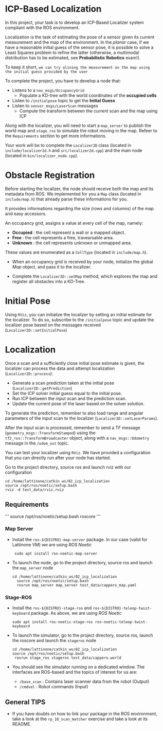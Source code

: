 # ICP-Based Localization
In this project, your task is to develop an ICP-Based Localizer system compliant with the ROS environment.

Localization is the task of estimating the pose of a sensor given its current measurement and the map of the environment. In the _planar_ case, if we have a reasonable initial guess of the sensor pose, it is possible to solve a Least Squares problem to refine the latter (otherwise, a multimodal  distribution has to be estimated, see __Probabilistic Robotics__ exam!).

To keep it short, `we can try alining the measurement on the map using the initial guess provided by the user`

To complete the project, you have to develop a node that:
- Listens to a `nav_msgs/OccupancyGrid`
  - Populate a KD-tree with the world coordinates of the __occupied cells__
- Listen to `/initialpose` topic to get the __Initial Guess__
- Listen to `sensor_msgs/LaserScan` messages
  - Compute the transform between the current scan and the map using ICP

Along with the localizer, you will need to start a `map_server` to publish the world map and `stage_ros` to simulate the robot moving in the map. Refeer to the `Requirements` section to get more informations.

Your work will be to complete the `Localizer2D` class (located in `include/localizer2d.h` and `src/localizer2d.cpp`) and the main node (located in `bin/localizer_node.cpp`).

# Obstacle Registration
Before starting the localizer, the node should receive both the map and its metadata from ROS. We implemented for you a `Map` class (located in `include/map.h`) that already parse these informations for you.

It provides informations regarding the size (rows and columns) of the map and easy accessors.

An occupancy grid, assigns a value at every cell of the map, namely:
  - **Occupied** : the cell represent a wall or a mapped object.
  - **Free** : the cell represents a free, travearsable area.
  - **Unknown** : the cell represents unknown or unmapped area.

These values are enumerated as a `CellType` (located in `include/map.h`).

- When an occupancy grid is received by your node, initialize the global _Map_ object, and pass it to the localizer.

- Complete the `Localizer2D::setMap` method, which explores the map and register all obstacles into a KD-Tree.

# Initial Pose
Using `RViz`, you can initialize the localizer by setting an initial estimate for the localizer. To do so, subscribe to the `/initialpose` topic and update the localizer pose based on the messages received (`Localizer2D::setInitialPose`)

# Localization
Once a scan and a sufficiently close initial pose estimate is given, the localizer can process the data and attempt localization (`Localizer2D::process`):
- Generate a scan prediction taken at the initial pose (`Localizer2D::getPrediction`)
- Set the ICP solver initial guess equal to the initial pose.
- Run ICP between the input scan and the prediction scan.
- Update the current pose of the laser based on the solver solution.

To generate the prediction, remember to also load range and angular parameters of the input scan to the localizer (`Localizer2D::setLaserParams`).

After the input scan is processed, remember to send a TF message (`geometry_msgs::TransformStamped`) using the `tf2_ros::TransformBroadcaster` object, along with a `nav_msgs::Odometry` message in the `/odom_out` topic.

You can test your localizer using `RViz`. We have provided a configuration that you can directly run after your node has started.

Go to the project directory, source ros and launch rviz with our configuration
```
cd /home/lattinone/catkin_ws/02_icp_localization
source /opt/ros/noetic/setup.bash
rviz -d test_data/rviz.rviz
```

## Requirements
'''
source /opt/ros/noetic/setup.bash
roscore
'''
### Map Server
- Install the `ros-${DISTRO}-map-server` package. In our case (valid for Lattinone VM) we are using _ROS Noetic_
   ```
    sudo apt install ros-noetic-map-server
   ```
- To launch the node, go to the project directory, source ros and launch the `map_server` node
  ```
  cd /home/lattinone/catkin_ws/02_icp_localization
    source /opt/ros/noetic/setup.bash
    rosrun map_server map_server test_data/cappero_map.yaml    
  ```

### Stage-ROS
- Install the `ros-${DISTRO}-stage-ros` and `ros-${DISTRO}-teleop-twist-keyboard` package. As above, we are using _ROS Noetic_
  ```
  sudo apt install ros-noetic-stage-ros ros-noetic-teleop-twist-keyboard
  ```
- To launch the simulator, go to the project directory, source ros, launch the roscore and launch the `stageros` node
   ```
  cd /home/lattinone/catkin_ws/02_icp_localization
   source /opt/ros/noetic/setup.bash
    rosrun stage_ros stageros test_data/cappero.world
    ```

- You should see the simulator running on a dedicated window. The interfaces are ROS-based and the topics of interest for us are:
  - `/base_scan` : Contains laser scanner data from the robot (Output)
  - `/cmdvel` : Robot commands (Input)
  
## General TIPS
- If you have doubts on how to link your package in the ROS environment, take a look at the `rp_10_scan_matcher` exercise and take a look at its README.
